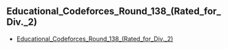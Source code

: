 ## Educational_Codeforces_Round_138_(Rated_for_Div._2)
* [Educational_Codeforces_Round_138_(Rated_for_Div._2)](https://codeforces.com/contest/1749)
